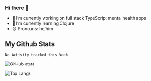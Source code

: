 ### Hi there 👋

- 🔭 I’m currently working on full stack TypeScript mental health apps
- 🌱 I’m currently learning Clojure
- 😄 Pronouns: he/him

## My Github Stats

<!--START_SECTION:waka-->
```text
No Activity tracked this Week
```
<!--END_SECTION:waka-->

![GitHub stats](https://github-readme-stats.vercel.app/api?username=sdawes437&show_icons=true&theme=buefy)

![Top Langs](https://github-readme-stats.vercel.app/api/top-langs/?username=sdawes437&theme=buefy)

